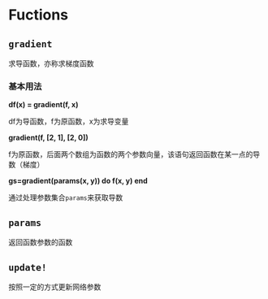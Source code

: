 # Fuctions

## `gradient`

求导函数，亦称求梯度函数

### 基本用法

**df(x) = gradient(f, x)**      

df为导函数，f为原函数，x为求导变量

**gradient(f, [2, 1], [2, 0])**

f为原函数，后面两个数组为函数的两个参数向量，该语句返回函数在某一点的导数（梯度）

**gs=gradient(params(x, y))   do   f(x, y) end**

通过处理参数集合`params`来获取导数

## `params`

返回函数参数的函数

## `update!`

按照一定的方式更新网络参数





